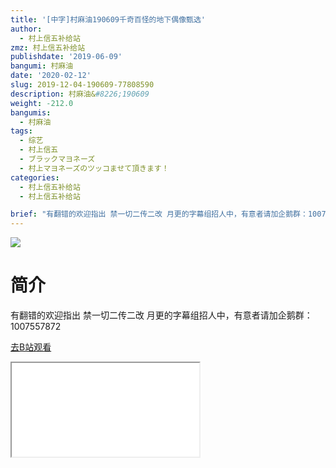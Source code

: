 ```yaml
---
title: '[中字]村麻油190609千奇百怪的地下偶像甄选'
author:
  - 村上信五补给站
zmz: 村上信五补给站
publishdate: '2019-06-09'
bangumi: 村麻油
date: '2020-02-12'
slug: 2019-12-04-190609-77808590
description: 村麻油&#8226;190609
weight: -212.0
bangumis:
  - 村麻油
tags:
  - 综艺
  - 村上信五
  - ブラックマヨネーズ
  - 村上マヨネーズのツッコませて頂きます！
categories:
  - 村上信五补给站
  - 村上信五补给站

brief: "有翻错的欢迎指出 禁一切二传二改 月更的字幕组招人中，有意者请加企鹅群：1007557872"
---
```

![](https://raw.githubusercontent.com/tcgriffith/owaraisite/master/static/tmpimg/9d55b4fcc9a5597a0a78beebfb52cc40f4b74b7e.jpg.480.jpg)
# 简介  
有翻错的欢迎指出
禁一切二传二改
月更的字幕组招人中，有意者请加企鹅群：1007557872  

[去B站观看](https://www.bilibili.com/video/av77808590/)
<div class ="resp-container"><iframe class="testiframe" src="//player.bilibili.com/player.html?aid=77808590"", scrolling="no", allowfullscreen="true" > </iframe></div> 
